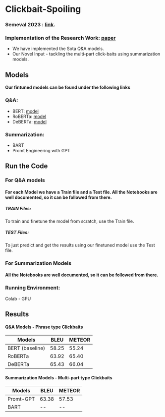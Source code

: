 # Clickbait-Spoiling


### Semeval 2023 : [link](https://pan.webis.de/semeval23/pan23-web/clickbait-challenge.html).


### Implementation of the Research Work: [paper](https://aclanthology.org/2022.acl-long.484.pdf)

- We have implemented the Sota Q&A models. 
- Our Novel Input - tackling the multi-part click-baits using summarization models.


## Models 
#### Our fintuned models can be found under the following links  
### Q&A:
- BERT: [model](https://drive.google.com/file/d/1BA4DpqpJtgJZPNkw5_w0__uPuyjZV5gQ/view?usp=share_link)
- RoBERTa: [model](https://drive.google.com/file/d/1RDMBrVld4909DyM0Cs8gcazjUAfPZCFF/view?usp=share_link)
- DeBERTa: [model](https://drive.google.com/file/d/1xJK-r6Z7Zubm1o8CCkFUKan3U-Q1CVkt/view?usp=share_link)

### Summarization:
- BART
- Promt Engineering with GPT


## Run the Code

### For Q&A models
#### For each Model we have a Train file and a Test file. All the Notebooks are well documented, so it can be followed from there.
##### TRAIN Files:
To train and finetune the model from scratch, use the Train file.
##### TEST Files:
To just predict and get the results using our finetuned model use the Test file.

### For Summarization Models
#### All the Notebooks are well documented, so it can be followed from there.



### Running Environment: 
Colab - GPU



## Results

#### Q&A Models - Phrase type Clickbaits
| Models | BLEU | METEOR|
| --- | --- | --- |
| BERT (baseline) |  58.25 | 55.24 |
| RoBERTa | 63.92 | 65.40 |
| DeBERTa | 65.43 | 66.04 |


#### Summarization Models - Multi-part type Clickbaits
| Models | BLEU | METEOR|
| --- | --- | --- |
| Promt-GPT | 63.38 | 57.53 |
| BART | -- | -- |







